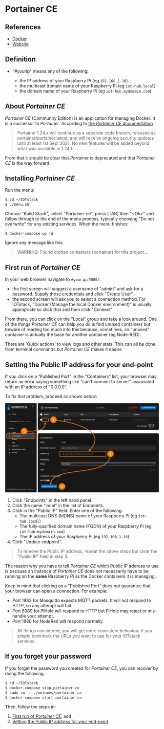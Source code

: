 # Portainer CE

## <a name="references"></a>References
 
- [Docker](https://hub.docker.com/r/portainer/portainer-ce/)
- [Website](https://www.portainer.io/portainer-ce/)

## <a name="definitions"></a>Definition

- "#yourip" means any of the following:

	- the IP address of your Raspberry Pi (eg `192.168.1.10`)
	- the multicast domain name of your Raspberry Pi (eg `iot-hub.local`)
	- the domain name of your Raspberry Pi (eg `iot-hub.mydomain.com`) 

## <a name="about"></a>About *Portainer CE*

*Portainer CE* (Community Edition) is an application for managing Docker. It is a successor to *Portainer*. According to [the *Portainer CE* documentation](https://www.portainer.io/2020/08/portainer-ce-2-0-what-to-expect/)

> Portainer 1.24.x will continue as a separate code branch, released as portainer/portainer:latest, and will receive ongoing security updates until at least 1st Sept 2021. No new features will be added beyond what was available in 1.24.1.

From that it should be clear that *Portainer* is deprecated and that *Portainer CE* is the way forward.

## <a name="installation"></a>Installing *Portainer CE*

Run the menu:

```
$ cd ~/IOTstack
$ ./menu.sh
```

Choose "Build Stack", select "Portainer-ce", press [TAB] then "\<Ok\>" and follow through to the end of the menu process, typically choosing "Do not overwrite" for any existing services. When the menu finishes:

```
$ docker-compose up -d
```

Ignore any message like this:

> WARNING: Found orphan containers (portainer) for this project …

## <a name="firstRun"></a>First run of *Portainer CE*

In your web browser navigate to `#yourip:9000/`:

- the first screen will suggest a username of "admin" and ask for a password. Supply those credentials and click "Create User".
- the second screen will ask you to select a connection method. For IOTstack, "Docker (Manage the local Docker environment)" is usually appropriate so click that and then click "Connect".

From there, you can click on the "Local" group and take a look around. One of the things *Portainer CE* can help you do is find unused containers but beware of reading too much into this because, sometimes, an "unused" container is actually the base for another container (eg Node-RED).

There are 'Quick actions' to view logs and other stats. This can all be done from terminal commands but *Portainer CE* makes it easier. 

## <a name="setPublicIP"></a>Setting the Public IP address for your end-point

If you click on a "Published Port" in the "Containers" list, your browser may return an error saying something like "can't connect to server" associated with an IP address of "0.0.0.0".

To fix that problem, proceed as shown below:

![Set Public IP address](./images/portainer-ce-set-public-ip.png)

1. Click "Endpoints" in the left hand panel.
2. Click the name "local" in the list of Endpoints.
3. Click in the "Public IP" field. Enter one of the following:
	- The multicast DNS (MDNS) name of your Raspberry Pi (eg `iot-hub.local`)
	- The fully-qualified domain name (FQDN) of your Raspberry Pi (eg `iot-hub.mydomain.com`)
	- The IP address of your Raspberry Pi (eg `192.168.1.10`)
4. Click "Update endpoint".

> To remove the Public IP address, repeat the above steps but clear the "Public IP" field in step 3.

The reason why you have to tell *Portainer CE* which Public IP address to use is because an instance of *Portainer CE* does not necessarily have to be running on the **same** Raspberry Pi as the Docker containers it is managing.

Keep in mind that clicking on a "Published Port" does not guarantee that your browser can open a connection. For example:

* Port 1883 for Mosquitto expects MQTT packets. It will not respond to HTTP, so any attempt will fail.
* Port 8089 for PiHole will respond to HTTP but PiHole may reject or mis-handle your attempt.
* Port 1880 for NodeRed will respond normally.

> All things considered, you will get more consistent behaviour if you simply bookmark the URLs you want to use for your IOTstack services.

## <a name="forgotPassword"></a>If you forget your password

If you forget the password you created for *Portainer CE*, you can recover by doing the following:

```
$ cd ~/IOTstack
$ docker-compose stop portainer-ce
$ sudo rm -r ./volumes/portainer-ce
$ docker-compose start portainer-ce
```

Then, follow the steps in:

1. [First run of *Portainer CE*](#firstRun); and
2. [Setting the Public IP address for your end-point](#setPublicIP).
